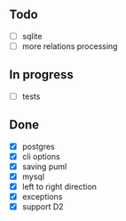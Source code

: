 

## Todo

- [ ] sqlite
- [ ] more relations processing
 
## In progress

- [ ] tests

## Done

- [x] postgres
- [x] cli options
- [x] saving puml
- [x] mysql
- [x] left to right direction
- [x] exceptions
- [x] support D2 
